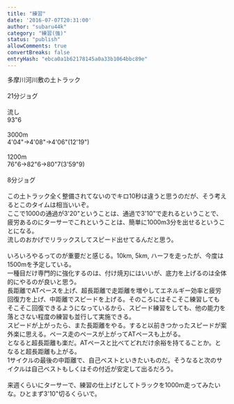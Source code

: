 ```yaml
---
title: "練習"
date: '2016-07-07T20:31:00'
author: "subaru44k"
category: "練習(強)"
status: "publish"
allowComments: true
convertBreaks: false
entryHash: "ebca0a1b62178145a0a33b1064bbc89e"
---
```

多摩川河川敷の土トラック<br>
<br>
21分ジョグ<br>
<br>
流し<br>
93"6<br>
<br>
3000m<br>
4&#39;04"→4&#39;08"→4&#39;06"(12&#39;19")<br>
<br>
1200m<br>
76"6→82"6→80"7(3&#39;59"9)<br>
<br>
8分ジョグ<br>
<br>
この土トラック全く整備されてないのでキロ10秒は違うと思うのだが、そう考えるとこのタイムは相当いいぞ。<br>
ここで1000の通過が3&#39;20"ということは、通過で3&#39;10"で走れるということで、疲労あるのにターサーでこれということは、簡単に1000m3分を出せるということになる。<br>
流しのおかげでリラックスしてスピード出せてるんだと思う。<br>
<br>
いろいろやるってのが重要だと感じる。10km, 5km, ハーフを走ったが、今度は1500mを予定している。<br>
一種目だけ専門的に強化するのは、付け焼刃にはいいが、底力を上げるのは全体的にやるのが良いと思う。<br>
長距離でATペースを上げ、超長距離で走距離を増やしてエネルギー効率と疲労回復力を上げ、中距離でスピードを上げる。そのころにはそこそこ練習しても<br>
そこそこ回復できるようになっているから、スピード練習をしても、他の能力を落とさない程度の練習も並行して実施できる。<br>
スピードが上がったら、また長距離をやる。すると以前きつかったスピードが案外楽に思える。ペース走のペースが上がってATペースも上がる。<br>
となると超長距離も楽だ。ATペースと比べてどれだけ余裕を持てることか。となると超長距離も上がる。<br>
1サイクルの最後の中距離で、自己ベストといきたいものだ。そうなると次のサイクルは自己ベストもしくはその付近が安定して出るだろう。<br>
<br>
来週くらいにターサーで、練習の仕上げとしてトラックを1000m走ってみたいな。ひとまず3&#39;10"切るくらいで。
